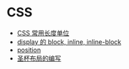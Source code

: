 # CSS

- [CSS 常用长度单位](./length-unit.md)
- [display 的 block, inline, inline-block](./display-block-inline-inlineblock.md)
- [position](./position.md)
- [圣杯布局的编写](./holy-grail-layout.md)

